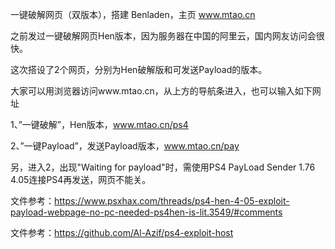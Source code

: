 一键破解网页（双版本），搭建 Benladen，主页 www.mtao.cn

之前发过一键破解网页Hen版本，因为服务器在中国的阿里云，国内网友访问会很快。

这次搭设了2个网页，分别为Hen破解版和可发送Payload的版本。

大家可以用浏览器访问www.mtao.cn，从上方的导航条进入，也可以输入如下网址

1、”一键破解”，Hen版本，www.mtao.cn/ps4

2、”一键Payload”，发送Payload版本，www.mtao.cn/pay

另，进入2，出现"Waiting for payload"时，需使用PS4 PayLoad Sender 1.76 4.05连接PS4再发送，网页不能关。

文件参考：https://www.psxhax.com/threads/ps4-hen-4-05-exploit-payload-webpage-no-pc-needed-ps4hen-is-lit.3549/#comments

文件参考：https://github.com/Al-Azif/ps4-exploit-host
